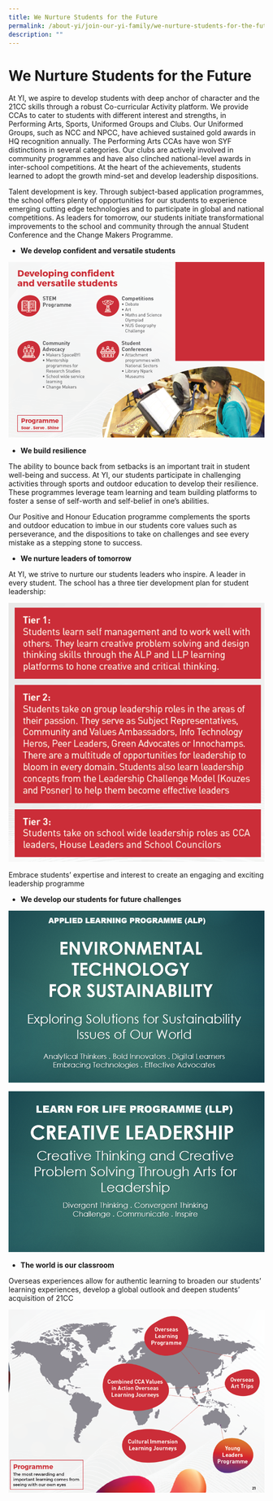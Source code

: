 ```yaml
---
title: We Nurture Students for the Future
permalink: /about-yi/join-our-yi-family/we-nurture-students-for-the-future/
description: ""
---
```

# **We Nurture Students for the Future**

At YI, we aspire to develop students with deep anchor of character and the 21CC skills through a robust Co-curricular Activity platform. We provide CCAs to cater to students with different interest and strengths, in Performing Arts, Sports, Uniformed Groups and Clubs. Our Uniformed Groups, such as NCC and NPCC, have achieved sustained gold awards in HQ recognition annually. The Performing Arts CCAs have won SYF distinctions in several categories. Our clubs are actively involved in community programmes and have also clinched national-level awards in inter-school competitions. At the heart of the achievements, students learned to adopt the growth mind-set and develop leadership dispositions.

Talent development is key. Through subject-based application programmes, the school offers plenty of opportunities for our students to experience emerging cutting edge technologies and to participate in global and national competitions. As leaders for tomorrow, our students initiate transformational improvements to the school and community through the annual Student Conference and the Change Makers Programme.

*   **We develop confident and versatile students**

![](/images/1%20(1).png)

*   **We build resilience**

The ability to bounce back from setbacks is an important trait in student well-being and success. At YI, our students participate in challenging activities through sports and outdoor education to develop their resilience. These programmes leverage team learning and team building platforms to foster a sense of self-worth and self-belief in one’s abilities.

Our Positive and Honour Education programme complements the sports and outdoor education to imbue in our students core values such as perseverance, and the dispositions to take on challenges and see every mistake as a stepping stone to success.

*   **We nurture leaders of tomorrow**

At YI, we strive to nurture our students leaders who inspire. A leader in every student. The school has a three tier development plan for student leadership:

![](/images/2a.png)

Embrace students’ expertise and interest to create an engaging and exciting leadership programme  

*   **We develop our students for future challenges**

![](/images/3a.png)

![](/images/4a.png)

*   **The world is our classroom**

Overseas experiences allow for authentic learning to broaden our students’ learning experiences, develop a global outlook and deepen students’ acquisition of 21CC

![](/images/5a.png)